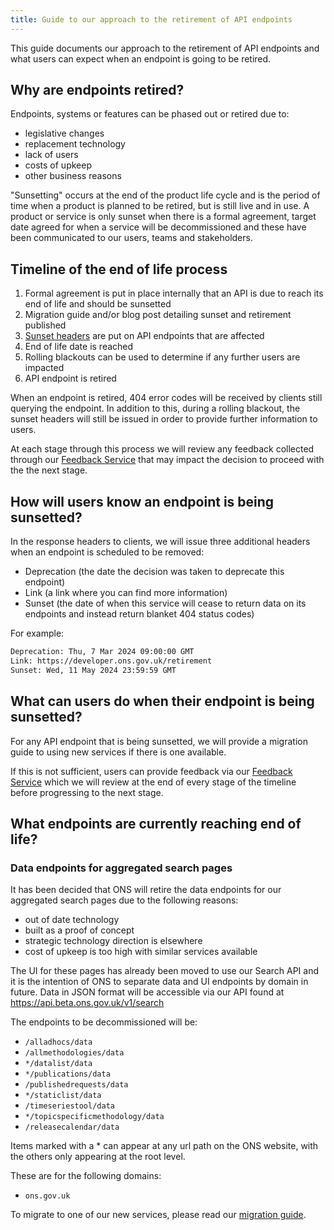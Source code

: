 ```yaml
---
title: Guide to our approach to the retirement of API endpoints 
---
```


This guide documents our approach to the retirement of API endpoints and what users can expect when an endpoint is going to be retired.

## Why are endpoints retired?

Endpoints, systems or features can be phased out or retired due to:

- legislative changes
- replacement technology
- lack of users
- costs of upkeep
- other business reasons

"Sunsetting" occurs at the end of the product life cycle and is the period of time when a product is planned to be retired, but is still live and in use. A product or service is only sunset when there is a formal agreement, target date agreed for when a service will be decommissioned and these have been communicated to our users, teams and stakeholders.

## Timeline of the end of life process

1. Formal agreement is put in place internally that an API is due to reach its end of life and should be sunsetted
2. Migration guide and/or blog post detailing sunset and retirement published
3. [Sunset headers](#how-will-users-know-an-endpoint-is-being-sunsetted) are put on API endpoints that are affected
4. End of life date is reached
5. Rolling blackouts can be used to determine if any further users are impacted
6. API endpoint is retired

When an endpoint is retired, 404 error codes will be received by clients still querying the endpoint. In addition to this, during a rolling blackout, the sunset headers will still be issued in order to provide further information to users.

At each stage through this process we will review any feedback collected through our [Feedback Service](https://www.ons.gov.uk/feedback) that may impact the decision to proceed with the the next stage.

## How will users know an endpoint is being sunsetted?

In the response headers to clients, we will issue three additional headers when an endpoint is scheduled to be removed:

- Deprecation (the date the decision was taken to deprecate this endpoint)
- Link (a link where you can find more information)
- Sunset (the date of when this service will cease to return data on its endpoints and instead return blanket 404 status codes)

For example:

```txt
Deprecation: Thu, 7 Mar 2024 09:00:00 GMT
Link: https://developer.ons.gov.uk/retirement
Sunset: Wed, 11 May 2024 23:59:59 GMT
```

## What can users do when their endpoint is being sunsetted?

For any API endpoint that is being sunsetted, we will provide a migration guide to using new services if there is one available.

If this is not sufficient, users can provide feedback via our [Feedback Service](https://www.ons.gov.uk/feedback) which we will review at the end of every stage of the timeline before progressing to the next stage.

## What endpoints are currently reaching end of life?

### Data endpoints for aggregated search pages

It has been decided that ONS will retire the data endpoints for our aggregated search pages due to the following reasons:

- out of date technology
- built as a proof of concept
- strategic technology direction is elsewhere
- cost of upkeep is too high with similar services available

The UI for these pages has already been moved to use our Search API and it is the intention of ONS to separate data and UI endpoints by domain in future. Data in JSON format will be accessible via our API found at <https://api.beta.ons.gov.uk/v1/search>

The endpoints to be decommissioned will be:

- `/alladhocs/data`
- `/allmethodologies/data`
- `*/datalist/data`
- `*/publications/data`
- `/publishedrequests/data`
- `*/staticlist/data`
- `/timeseriestool/data`
- `*/topicspecificmethodology/data`
- `/releasecalendar/data`

Items marked with a * can appear at any url path on the ONS website, with the others only appearing at the root level.

These are for the following domains:

- `ons.gov.uk`

To migrate to one of our new services, please read our [migration guide](./aggregatedsearch/).
